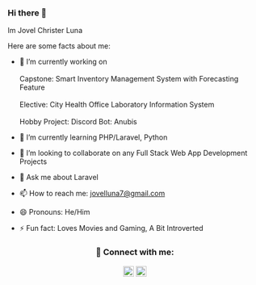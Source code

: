### Hi there 👋

Im Jovel Christer Luna

Here are some facts about me: 

- 🔭 I’m currently working on <br><br>
Capstone: Smart Inventory Management System with Forecasting Feature <br><br>
Elective: City Health Office Laboratory Information System <br><br>
Hobby Project: Discord Bot: Anubis <br>
- 🌱 I’m currently learning PHP/Laravel, Python
- 👯 I’m looking to collaborate on any Full Stack Web App Development Projects

- 💬 Ask me about Laravel
- 📫 How to reach me: jovelluna7@gmail.com
- 😄 Pronouns: He/Him
- ⚡ Fun fact: Loves Movies and Gaming, A Bit Introverted


<h3 align="center"> 🤝 Connect with me:

<a href="https://www.linkedin.com/in/jovelluna12/"><img align="center" src="https://raw.githubusercontent.com/yushi1007/yushi1007/main/images/linkedin.svg" alt="My | LinkedIn" width="21px"/></a>
<a href="https://www.instagram.com/jc_boy6970/"><img align="center" src="https://raw.githubusercontent.com/yushi1007/yushi1007/main/images/instagram.svg" alt="My | Instagram" width="21px"/></a>

</br>
